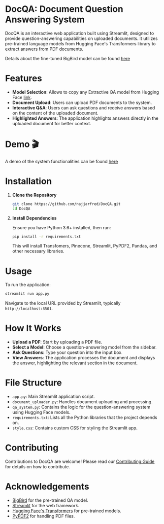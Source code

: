  # DocQA: Document Question Answering System

 DocQA is an interactive web application built using Streamlit, designed to provide question-answering capabilities on uploaded documents. It utilizes pre-trained language models from Hugging Face's Transformers library to extract answers from PDF documents.

 Details about the fine-tuned BigBird model can be found [here](https://huggingface.co/FredNajjar/bigbird-QA-squad_v2.2)

 # Features
 
 - **Model Selection**: Allows to copy any Extractive QA model from Hugging Face [link](https://huggingface.co/models?pipeline_tag=question-answering&sort=trending).
 - **Document Upload**: Users can upload PDF documents to the system.
 - **Interactive Q&A**: Users can ask questions and receive answers based on the content of the uploaded document.
 - **Highlighted Answers**: The application highlights answers directly in the uploaded document for better context.

# Demo 🎬

A demo of the system functionalities can be found [here](https://www.youtube.com/watch?v=E1wZno7TTo8&ab_channel=FredNajjar)

 # Installation

 1. **Clone the Repository**

    ```bash
    git clone https://github.com/najjarfred/DocQA.git
    cd DocQA
    ```

 2. **Install Dependencies**

    Ensure you have Python 3.6+ installed, then run:

    ```bash
    pip install -r requirements.txt
    ```

    This will install Transfomers, Pinecone, Streamlit, PyPDF2, Pandas, and other necessary libraries.

 # Usage

 To run the application:

 ```bash
 streamlit run app.py
 ```

 Navigate to the local URL provided by Streamlit, typically `http://localhost:8501`.

 # How It Works

 - **Upload a PDF**: Start by uploading a PDF file.
 - **Select a Model**: Choose a question-answering model from the sidebar.
 - **Ask Questions**: Type your question into the input box.
 - **View Answers**: The application processes the document and displays the answer, highlighting the relevant section in the document.

 # File Structure

 - `app.py`: Main Streamlit application script.
 - `document_uploader.py`: Handles document uploading and processing.
 - `qa_system.py`: Contains the logic for the question-answering system using Hugging Face models.
 - `requirements.txt`: Lists all the Python libraries that the project depends on.
 - `style.css`: Contains custom CSS for styling the Streamlit app.

 # Contributing

 Contributions to DocQA are welcome! Please read our [Contributing Guide](CONTRIBUTING.md) for details on how to contribute.

 # Acknowledgements

 - [BigBird](https://arxiv.org/abs/2007.14062) for the pre-trained QA model.
 - [Streamlit](https://www.streamlit.io/) for the web framework.
 - [Hugging Face's Transformers](https://huggingface.co/transformers/) for pre-trained models.
 - [PyPDF2](https://pythonhosted.org/PyPDF2/) for handling PDF files.

